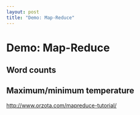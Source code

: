 ```yaml
---
layout: post
title: "Demo: Map-Reduce"
---
```


# Demo: Map-Reduce

## Word counts

## Maximum/minimum temperature



http://www.orzota.com/mapreduce-tutorial/